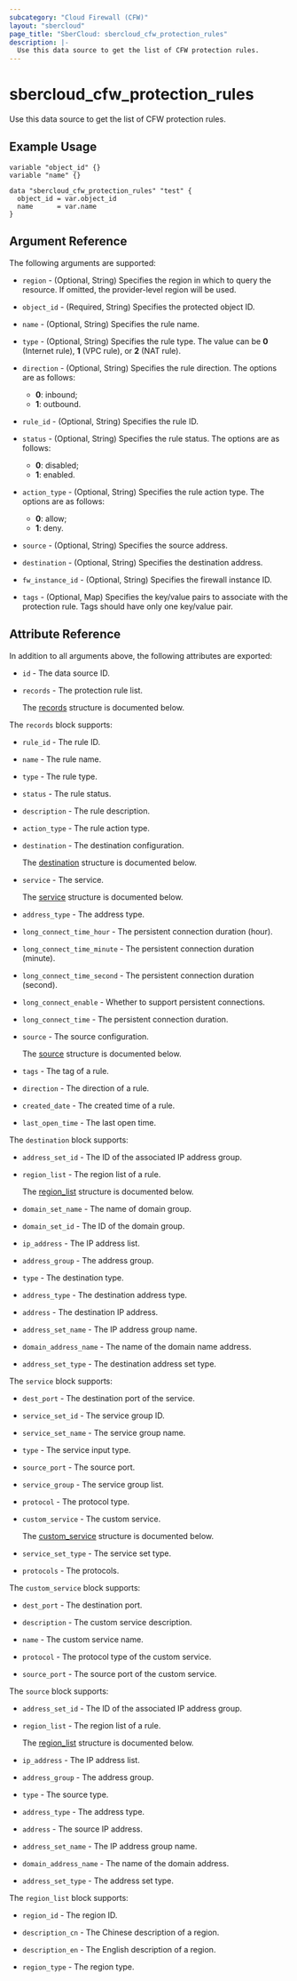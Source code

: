```yaml
---
subcategory: "Cloud Firewall (CFW)"
layout: "sbercloud"
page_title: "SberCloud: sbercloud_cfw_protection_rules"
description: |-
  Use this data source to get the list of CFW protection rules.
---
```


# sbercloud_cfw_protection_rules

Use this data source to get the list of CFW protection rules.

## Example Usage

```hcl
variable "object_id" {}
variable "name" {}

data "sbercloud_cfw_protection_rules" "test" {
  object_id = var.object_id
  name      = var.name
}
```

## Argument Reference

The following arguments are supported:

* `region` - (Optional, String) Specifies the region in which to query the resource.
  If omitted, the provider-level region will be used.

* `object_id` - (Required, String) Specifies the protected object ID.

* `name` - (Optional, String) Specifies the rule name.

* `type` - (Optional, String) Specifies the rule type.
  The value can be **0** (Internet rule), **1** (VPC rule), or **2** (NAT rule).

* `direction` - (Optional, String) Specifies the rule direction.
  The options are as follows:
  + **0**: inbound;
  + **1**: outbound.

* `rule_id` - (Optional, String) Specifies the rule ID.

* `status` - (Optional, String) Specifies the rule status.
  The options are as follows:
  + **0**: disabled;
  + **1**: enabled.

* `action_type` - (Optional, String) Specifies the rule action type.
  The options are as follows:
  + **0**: allow;
  + **1**: deny.

* `source` - (Optional, String) Specifies the source address.

* `destination` - (Optional, String) Specifies the destination address.

* `fw_instance_id` - (Optional, String) Specifies the firewall instance ID.

* `tags` - (Optional, Map) Specifies the key/value pairs to associate with the protection rule.
  Tags should have only one key/value pair.

## Attribute Reference

In addition to all arguments above, the following attributes are exported:

* `id` - The data source ID.

* `records` - The protection rule list.

  The [records](#data_records_struct) structure is documented below.

<a name="data_records_struct"></a>
The `records` block supports:

* `rule_id` - The rule ID.

* `name` - The rule name.

* `type` - The rule type.

* `status` - The rule status.

* `description` - The rule description.

* `action_type` - The rule action type.

* `destination` - The destination configuration.

  The [destination](#records_destination_struct) structure is documented below.

* `service` - The service.

  The [service](#records_service_struct) structure is documented below.

* `address_type` - The address type.

* `long_connect_time_hour` - The persistent connection duration (hour).

* `long_connect_time_minute` - The persistent connection duration (minute).

* `long_connect_time_second` - The persistent connection duration (second).

* `long_connect_enable` - Whether to support persistent connections.

* `long_connect_time` - The persistent connection duration.

* `source` - The source configuration.

  The [source](#records_source_struct) structure is documented below.

* `tags` - The tag of a rule.

* `direction` - The direction of a rule.

* `created_date` - The created time of a rule.

* `last_open_time` - The last open time.

<a name="records_destination_struct"></a>
The `destination` block supports:

* `address_set_id` - The ID of the associated IP address group.

* `region_list` - The region list of a rule.

  The [region_list](#region_list_struct) structure is documented below.

* `domain_set_name` - The name of domain group.

* `domain_set_id` - The ID of the domain group.

* `ip_address` - The IP address list.

* `address_group` - The address group.

* `type` - The destination type.

* `address_type` - The destination address type.

* `address` - The destination IP address.

* `address_set_name` - The IP address group name.

* `domain_address_name` - The name of the domain name address.

* `address_set_type` - The destination address set type.

<a name="records_service_struct"></a>
The `service` block supports:

* `dest_port` - The destination port of the service.

* `service_set_id` - The service group ID.

* `service_set_name` - The service group name.

* `type` - The service input type.

* `source_port` - The source port.

* `service_group` - The service group list.

* `protocol` - The protocol type.

* `custom_service` - The custom service.

  The [custom_service](#service_custom_service_struct) structure is documented below.

* `service_set_type` - The service set type.

* `protocols` - The protocols.

<a name="service_custom_service_struct"></a>
The `custom_service` block supports:

* `dest_port` - The destination port.

* `description` - The custom service description.

* `name` - The custom service name.

* `protocol` - The protocol type of the custom service.

* `source_port` - The source port of the custom service.

<a name="records_source_struct"></a>
The `source` block supports:

* `address_set_id` - The ID of the associated IP address group.

* `region_list` - The region list of a rule.

  The [region_list](#region_list_struct) structure is documented below.

* `ip_address` - The IP address list.

* `address_group` - The address group.

* `type` - The source type.

* `address_type` - The address type.

* `address` - The source IP address.

* `address_set_name` - The IP address group name.

* `domain_address_name` - The name of the domain address.

* `address_set_type` - The address set type.

<a name="region_list_struct"></a>
The `region_list` block supports:

* `region_id` - The region ID.

* `description_cn` - The Chinese description of a region.

* `description_en` - The English description of a region.

* `region_type` - The region type.
